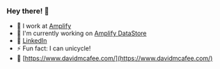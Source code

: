 ### Hey there! 👋

- 🔭 I work at [Amplify](https://github.com/aws-amplify)
- 🌱 I'm currently working on [Amplify DataStore](https://docs.amplify.aws/lib/datastore/getting-started/q/platform/js/)
- 🔗 [LinkedIn](https://www.linkedin.com/in/david-mcafee/)
- ⚡ Fun fact: I can unicycle!
- 🤠 [https://www.davidmcafee.com/](https://www.davidmcafee.com/)
